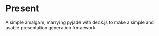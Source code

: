 Present
=======

A simple amalgam, marrying pyjade with deck.js to make a simple and usable presentation generation frmaework. 